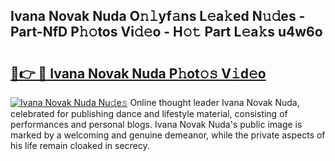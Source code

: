 ## Ivana Novak Nuda O𝚗𝚕yf𝚊ns L𝚎a𝚔ed N𝚞𝚍es - Part-NfD P𝚑𝚘tos Vi𝚍𝚎o - H𝚘𝚝 Part L𝚎a𝚔s u4w6o

# <h2><a href="http://kf3xkoj.oniu.top/?m=Ivana+Novak+Nuda">🔗👉 🔴 Ivana Novak Nuda P𝚑ot𝚘𝚜 V𝚒d𝚎o</a></h2>

[![Ivana Novak Nuda Nu𝚍e𝚜](https://i.imgur.com/0qMVB7G.gif)](http://kf3xkoj.oniu.top/?m=Ivana+Novak+Nuda)
Online thought leader Ivana Novak Nuda, celebrated for publishing dance and lifestyle material, consisting of performances and personal blogs. Ivana Novak Nuda's public image is marked by a welcoming and genuine demeanor, while the private aspects of his life remain cloaked in secrecy.  
